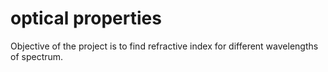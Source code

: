 # optical properties

Objective of the project is to find refractive index for different wavelengths of spectrum.